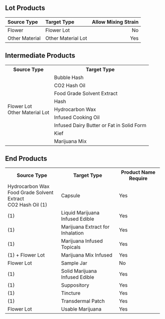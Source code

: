 Lot Products
-------------

| Source Type            | Target Type | Allow Mixing Strain |
| :--------------------- | :------------------| -------------:|
| Flower                 | Flower Lot         | No  |
| Other Material         | Other Material Lot | Yes |



Intermediate Products
-------------

<table>
<tr>
<th>Source Type</th>
<th>Target Type</th>
</tr>
  <tr>
  <td rowspan="9">
  	Flower Lot <br> Other Material Lot
  </td>
  <td>Bubble Hash</td>
 </tr>
 <tr>
  <td>CO2 Hash Oil</td>
 </tr>
 <tr>
  <td>Food Grade Solvent Extract</td>
 </tr>
 <tr>
  <td>Hash</td>
 </tr>
 <tr>
  <td>Hydrocarbon Wax</td>
 </tr>
 <tr>
  <td>Infused Cooking Oil</td>
 </tr>
 <tr>
  <td>Infused Dairy Butter or Fat in Solid Form</td>
 </tr>
 <tr>
  <td>Kief</td>
 </tr>
 <tr>
  <td>Marijuana Mix</td>
 </tr>
 </table>
 
 
 End Products
-------------

<table>
<tr>
<th>Source Type</th>
<th>Target Type</th>
<th>Product Name Require</th>
</tr>
  <tr>
  <td>
  	Hydrocarbon Wax <br>
  	Food Grade Solvent Extract <br>
  	CO2 Hash Oil (1)
  </td>
  <td>Capsule</td>
  <td>Yes</td>
 </tr>
 <tr>
  <td>(1)</td>
  <td>Liquid Marijuana Infused Edible</td>
  <td>Yes</td>
 </tr>
 <tr>
 <td>(1)</td>
  <td>Marijuana Extract for Inhalation</td>
  <td>Yes</td>
 </tr>
 <tr>
  <td>(1)</td>
  <td>Marijuana Infused Topicals</td>
  <td>Yes</td>
 </tr>
 <tr>
  <td>(1) + Flower Lot</td>
  <td>Marijuana Mix Infused</td>
  <td>Yes</td>
 </tr>
 <tr>
  <td>Flower Lot</td>
  <td>Sample Jar</td>
  <td>No</td>
 </tr>
 <tr>
  <td>(1)</td>
  <td>Solid Marijuana Infused Edible</td>
  <td>Yes</td>
 </tr>
 <tr>
  <td>(1)</td>
  <td>Suppository</td>
  <td>Yes</td>
 </tr>
 <tr>
  <td>(1)</td>
  <td>Tincture</td>
  <td>Yes</td>
 </tr>
 <tr>
  <td>(1)</td>
  <td>Transdermal Patch</td>
  <td>Yes</td>
 </tr>
 <tr>
  <td>Flower Lot</td>
  <td>Usable Marijuana</td>
  <td>Yes</td>
 </tr>
</table>